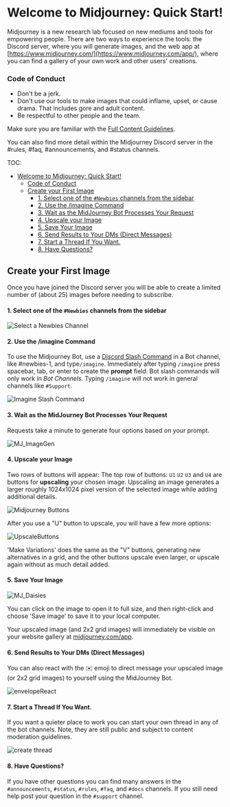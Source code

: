 # Welcome to Midjourney: Quick Start!

Midjourney is a new research lab focused on new mediums and tools for empowering people. There are two ways to experience the tools: the Discord server, where you will generate images, and the web app at [https://www.midjourney.com/](https://www.midjourney.com/app/), where you can find a gallery of your own work and other users' creations.

 ### Code of Conduct
- Don't be a jerk.
- Don't use our tools to make images that could inflame, upset, or cause drama. That includes gore and adult content.
- Be respectful to other people and the team.

Make sure you are familiar with the [Full Content Guidelines](content-and-moderation-policy.md).  

You can also find more detail within the Midjourney Discord server in the #rules, #faq, #announcements, and #status channels.

TOC:
- [Welcome to Midjourney: Quick Start!](#welcome-to-midjourney-quick-start)
    - [Code of Conduct](#code-of-conduct)
  - [Create your First Image](#create-your-first-image)
      - [1. Select one of the `#Newbies` channels from the sidebar](#1-select-one-of-the-newbies-channels-from-the-sidebar)
      - [2. Use the /imagine Command](#2-use-the-imagine-command)
      - [3. Wait as the MidJourney Bot Processes Your Request](#3-wait-as-the-midjourney-bot-processes-your-request)
      - [4. Upscale your Image](#4-upscale-your-image)
      - [5. Save Your Image](#5-save-your-image)
      - [6. Send Results to Your DMs (Direct Messages)](#6-send-results-to-your-dms-direct-messages)
      - [7. Start a Thread If You Want.](#7-start-a-thread-if-you-want)
      - [8. Have Questions?](#8-have-questions)

## Create your First Image
Once you have joined the Discord server you will be able to create a limited number of (about 25) images before needing to subscribe. 

#### 1. Select one of the `#Newbies` channels from the sidebar
![Select a Newbies Channel](https://user-images.githubusercontent.com/105028755/167752981-596a4819-163b-4c4c-9241-adfd6231a1f4.jpg)




#### 2. Use the /imagine Command

To use the Midjourney Bot, use a [Discord Slash Command](https://support.discord.com/hc/en-us/articles/1500000368501-Slash-Commands-FAQ) in a Bot channel, like #newbies-1, and type`/imagine`.
Immediately after typing `/imagine` press spacebar, tab, or enter to create the **prompt** field.
Bot slash commands will only work in *Bot Channels*. Typing `/imagine` will not work in general channels like `#Support`.

![Imagine Slash Command](https://user-images.githubusercontent.com/105028755/167753642-98315b33-64f5-4228-a2cd-e2a077743eef.gif)





#### 3. Wait as the MidJourney Bot Processes Your Request
Requests take a minute to generate four options based on your prompt. 

![MJ_ImageGen](https://user-images.githubusercontent.com/105028755/167756032-0059cb74-d437-4747-8778-902c03403be6.gif)





#### 4. Upscale your Image

Two rows of buttons will appear:
The top row of buttons: `U1` `U2` `U3` and `U4` are buttons for **upscaling** your chosen image.
Upscaling an image generates a larger roughly 1024x1024 pixel version of the selected image while adding additional details.

![Midjourney Buttons](https://user-images.githubusercontent.com/105028755/167755032-fe6935a9-b6a2-4b80-8f73-13916c170ceb.png)

After you use a "U" button to upscale, you will have a few more options:

![UpscaleButtons](https://raw.githubusercontent.com/arnicas/MJ-Docs/main/.github/images/upscale_buttons.png)

'Make Variations' does the same as the "V" buttons, generating new alternatives in a grid, and the other buttons upscale even larger, or upscale again without as much detail added.


#### 5. Save Your Image
![MJ_Daisies](https://user-images.githubusercontent.com/105028755/167755159-875d58d0-12b0-4e8f-ac84-1cea75590fd8.png)

You can click on the image to open it to full size, and then right-click and choose 'Save image' to save it to your local computer.

Your upscaled image (and 2x2 grid images) will immediately be visible on your website gallery at [midjourney.com/app](https://www.midjourney.com/app/).




#### 6. Send Results to Your DMs (Direct Messages)

You can also react with the ✉️ emoji to direct message your upscaled image (or 2x2 grid images) to yourself using the MidJourney Bot.  

![envelopeReact](https://user-images.githubusercontent.com/105028755/168405903-4a039b6e-230b-4ff6-bbba-d9f732c7fb86.gif)





#### 7. Start a Thread If You Want.

If you want a quieter place to work you can start your own thread in any of the bot channels. Note, they are still public and subject to content moderation guidelines.

![create thread](https://user-images.githubusercontent.com/105028755/168845499-7f721e51-ee24-434e-97fd-856e9c883238.gif)





#### 8. Have Questions?

If you have other questions you can find many answers in the `#announcements`, `#status`, `#rules`, `#faq`, and `#docs` channels.
If you still need help post your question in the `#support` channel.